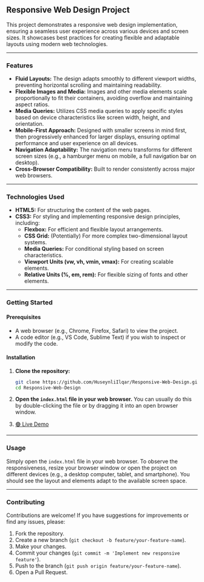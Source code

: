 ## Responsive Web Design Project

This project demonstrates a responsive web design implementation, ensuring a seamless user experience across various devices and screen sizes. It showcases best practices for creating flexible and adaptable layouts using modern web technologies.

---

### Features

* **Fluid Layouts:** The design adapts smoothly to different viewport widths, preventing horizontal scrolling and maintaining readability.
* **Flexible Images and Media:** Images and other media elements scale proportionally to fit their containers, avoiding overflow and maintaining aspect ratios.
* **Media Queries:** Utilizes CSS media queries to apply specific styles based on device characteristics like screen width, height, and orientation.
* **Mobile-First Approach:** Designed with smaller screens in mind first, then progressively enhanced for larger displays, ensuring optimal performance and user experience on all devices.
* **Navigation Adaptability:** The navigation menu transforms for different screen sizes (e.g., a hamburger menu on mobile, a full navigation bar on desktop).
* **Cross-Browser Compatibility:** Built to render consistently across major web browsers.

---

### Technologies Used

* **HTML5:** For structuring the content of the web pages.
* **CSS3:** For styling and implementing responsive design principles, including:
    * **Flexbox:** For efficient and flexible layout arrangements.
    * **CSS Grid:** (Potentially) For more complex two-dimensional layout systems.
    * **Media Queries:** For conditional styling based on screen characteristics.
    * **Viewport Units (vw, vh, vmin, vmax):** For creating scalable elements.
    * **Relative Units (%, em, rem):** For flexible sizing of fonts and other elements.

---

### Getting Started

#### Prerequisites

* A web browser (e.g., Chrome, Firefox, Safari) to view the project.
* A code editor (e.g., VS Code, Sublime Text) if you wish to inspect or modify the code.

#### Installation

1.  **Clone the repository:**
    ```bash
    git clone https://github.com/HuseynliIlqar/Responsive-Web-Design.git
    cd Responsive-Web-Design
    ```

2.  **Open the `index.html` file in your web browser.** You can usually do this by double-clicking the file or by dragging it into an open browser window.
3.  [🟢 Live Demo](https://huseynliilqar.github.io/Responsive-Web-Design/)

---

### Usage

Simply open the `index.html` file in your web browser. To observe the responsiveness, resize your browser window or open the project on different devices (e.g., a desktop computer, tablet, and smartphone). You should see the layout and elements adapt to the available screen space.

---

### Contributing

Contributions are welcome! If you have suggestions for improvements or find any issues, please:

1.  Fork the repository.
2.  Create a new branch (`git checkout -b feature/your-feature-name`).
3.  Make your changes.
4.  Commit your changes (`git commit -m 'Implement new responsive feature'`).
5.  Push to the branch (`git push origin feature/your-feature-name`).
6.  Open a Pull Request.
